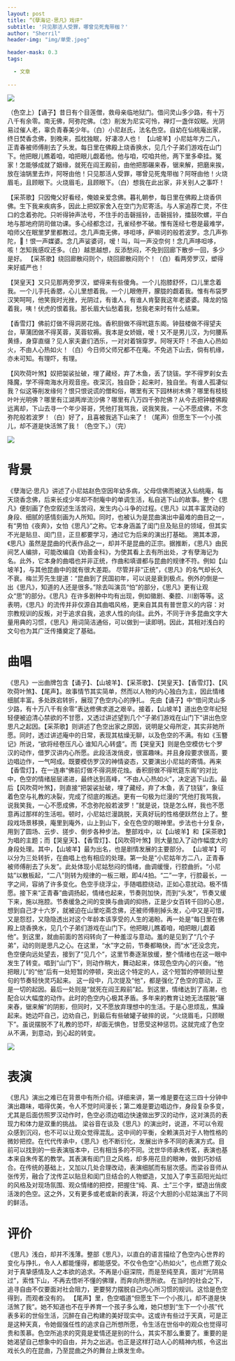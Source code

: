 ```yaml
---
layout: post
title: “《孽海记·思凡》戏评"
subtitle: '只见那活人受罪，哪曾见死鬼带枷？'
author: "Sherril"
header-img: "img/单雯.jpeg"

header-mask: 0.3
tags:

  - 文章
  
---
```

![](http://i0.hdslb.com/bfs/archive/05f2dc2ba2542f55e3f8054ee1f029f4b682d746.jpg)


（色空上）【诵子】昔日有个目莲僧，救母亲临地狱门。借问灵山多少路，有十万八千有余零。南无佛，阿弥陀佛。（念）削发为尼实可怜，禅灯一盏伴奴眠。光阴易过催人老，辜负青春美少年。（白）小尼赵氏，法名色空。自幼在仙桃庵出家，终日焚香念佛，到晚来，孤枕独眠，好凄凉人也！ 【山坡羊】小尼姑年方二八，正青春被师傅削去了头发。每日里在佛殿上烧香换水，见几个子弟们游戏在山门下。他把眼儿瞧着咱，咱把眼儿觑着他。他与咱，哎咱共他，两下里多牵挂。冤家！怎能够成就了姻缘，就死在阎王殿前，由他把那碾来舂，锯来解，把磨来挨，放在油锅里去炸，阿呀由他！只见那活人受罪，哪曾见死鬼带枷？阿呀由他！火烧眉毛，且顾眼下。火烧眉毛，且顾眼下。（白）想我在此出家，非关别人之事吓！

【采茶歌】只因俺父好看经，俺娘亲爱念佛。暮礼朝参，每日里在佛殿上烧香供佛。生下我来疾病多，因此上把奴家舍入在空门为尼寄活。与人家追荐亡灵，不住口的念着弥陀。只听得钟声法号，不住手的击磬摇铃，击磬摇铃，擂鼓吹螺，平白地与那地府阴司做功课。多心经都念过，孔雀经参不破。惟有莲经七卷是最难学，咱师父在眠里梦里都教过。念几声南无佛，哆呾哆，萨嘛诃的般若波罗。念几声弥陀，𠲔！恨一声媒婆。念几声娑婆诃，嗳！叫，叫一声没奈何！念几声哆呾哆，咳！怎知我感叹还多。（白）越思越想，反添愁闷，不免到回廊下散步一回，多少是好。 【采茶歌】绕回廊散闷则个，绕回廊散闷则个！（白）看两旁罗汉，塑得来好威严也！

【哭皇天】又只见那两旁罗汉，塑得来有些傻角。一个儿抱膝舒怀，口儿里念着我。一个儿手托香腮，心儿里想着我。一个儿眼倦开，朦胧的觑着我。惟有布袋罗汉笑呵呵，他笑我时光挫，光阴过，有谁人，有谁人肯娶我这年老婆婆。降龙的恼着我，咦！伏虎的恨着我。那长眉大仙愁着我，愁我老来时有什么结果。

【香雪灯】佛前灯做不得洞房花烛。香积厨做不得玳筵东阁。钟鼓楼做不得望夫台，草蒲团做不得芙蓉，芙蓉软褥。我本是女娇娥，嗳！又不是男儿汉，为何腰系黄绦，身穿直缀？见人家夫妻们洒乐，一对对着锦穿罗。阿呀天吓！不由人心热如火，不由人心热如火！（白）今日师父师兄都不在庵。不免逃下山去，倘有机缘，亦未可知。有理吓，有理。

【风吹荷叶煞】奴把袈裟扯破，埋了藏经，弃了木鱼，丢了铙钹。学不得罗刹女去降魔，学不得南海水月观音座。夜深沉，独自卧；起来时，独自坐。有谁人孤凄似我？似这等削发缘何？恨只恨说谎的僧和俗，哪里有天下园林树木佛？哪里有枝枝叶叶光明佛？哪里有江湖两岸流沙佛？哪里有八万四千弥陀佛？从今去把钟楼佛殿远离却，下山去寻一个年少哥哥，凭他打我骂我，说我笑我，一心不愿成佛，不念弥陀般若波罗！（白）好了，且喜被我逃下山来了！（尾声）但愿生下一个小孩儿，却不道是快活煞了我！（色空下。）（完）


![](http://5b0988e595225.cdn.sohucs.com/images/20200428/5ee60981790c4edabdee7bed46f74b53.jpeg)

# 背景
《孽海记·思凡》讲述了小尼姑赵色空因年幼多病，父母信佛而被送入仙桃庵，每天烧香念佛，后来长成少年却不耐庵中的单调生活，私自逃下山的故事。整个《思凡》便刻画了色空叙述生活苦闷，发生内心斗争的过程。《思凡》以其丰富灵动的身段、细腻的感情刻画为人所知。同时，也被认为是昆曲演出中最难的曲目之一，有“男怕《夜奔》，女怕《思凡》”之称。它本身涵盖了闺门旦及贴旦的领域，但其实不光是贴旦、闺门旦，正旦都要学习，通过它为后来的演出打基础。
溯其本源，《思凡》虽然是昆曲的代表作品之一，却并不是昆曲的正宗。据推断，《思凡》由民间艺人编排，可能改编自《劝善金科》，为使其看上去有所出处，才有孽海记为名。此外，它本身的曲唱也并非正统，作曲和填谱都与昆曲的规律不符。例如【山坡羊】，与其他昆曲中的就有很大差距。
尽管并非“正统”，《思凡》的名气却长久不衰。梅兰芳先生提道：“昆曲到了民国初年，可以说是衰到极点。例外的倒是一出《思凡》，知道的人还是很多。”除去叫演员“怕”的部分，《思凡》更有让观众“思”的部分。《思凡》在许多剧种中均有出现，例如徽剧、秦腔、川剧等等。这表明，《思凡》的流传并非仅源自其曲唱风格，更来自其具有普世意义的内容：对宗教规训的反叛，对于追求自我，追求人性的向往。此外，不同于许多昆曲文字大量用典的习惯，《思凡》用词简洁通俗，可以做到一读即明。因此，其相对浅白的文句也为其广泛传播奠定了基础。

# 曲唱
《思凡》一出曲牌包含﻿【诵子】、【山坡羊】、【采茶歌】、【哭皇天】、【香雪灯】、【风吹荷叶煞】、【尾声】。故事情节其实简单，然而以人物的内心独白为主，因此情绪细腻丰富。多处跌宕转折，展现了色空内心的挣扎。
先由【诵子】中“借问灵山多少路，有十万八千有余零”表达修佛求道之艰辛。接着，【山坡羊】道出色空年纪轻轻便被迫清心禁欲的不甘愿，又透过讲述望到几个“子弟们游戏在山门下”讲出色空思凡之起因。【采茶歌】则讲述了色空出家之原因，说明是父母所定，其实非她所愿。同时，透过讲述庵中的日常，表现其枯燥无聊，以及色空的不满。有如《玉簪记》所说，“欲将经卷压凡心 谁知凡心转盛”。而【哭皇天】则是色空模仿七个罗汉的动作，借罗汉讲内心所愿。此段活泼俏皮，很富趣味。并且身段要求很高，要边唱边作，一气呵成。既要模仿罗汉的神情姿态，又要演出小尼姑的寄情。再来【香雪灯】，在一连串“佛前灯做不得洞房花烛。香积厨做不得玳筵东阁”的对比中，色空的情绪层层递进，最终达到高峰，“不由人心热如火”，决定逃下山去。最后【风吹荷叶煞】，则直接“把袈裟扯破，埋了藏经，弃了木鱼，丢了铙钹”，象征着色空与礼教的决裂，完成了彻底的叛逃。更有一句极为烂漫的“凭他打我骂我，说我笑我，一心不愿成佛，不念弥陀般若波罗！”就是说，饶是怎么样，我也不愿意再过那样的生活啦。顿时，小尼姑烂漫跳脱，天真好玩的性格便跃然台上了。整段戏场景移换，庵里到庵外，山上到山下，全在色空的眼神里。步法也十分复杂，用到了﻿圆场、云步、搓步、倒步各种步法。
整部戏中，以【山坡羊】和【采茶歌】为唱的主题；而【哭皇天】、【香雪灯】、【风吹荷叶煞】则大量加入了动作幅度大的身段处理。其中，【山坡羊】最为出名，也是剧情发展的主要部分。
【山坡羊】可以分为三处转折，在曲唱上也有相应的处理。第一处是“小尼姑年方二八，正青春被师傅削去了头发”。此处体现小尼姑愁闷的情绪，曲调缓慢，行腔曲折。“小尼姑”以散板起，“二八”则转为规律的一板三眼，即4/4拍。“二”一字，行腔最长，一字之间，容纳了许多变化。色空手绕浮尘，手随唱腔绕动，正如心意扰动。极不情愿。接下来“正青春”曲调扬起，情绪也起来，节奏则加快，而到“头发”，节奏又缓下来，施以拖腔。节奏缓急之间的变换与曲调的抑扬，正是少女百转千回的心思，想到自己才十六岁，就被迫在山里吃斋念佛，还被师傅削掉头发，心中又是可惜，又是怨怼，又隐隐透出对这个年龄本该享受的人生的渴盼。再一处是“每日里在佛殿上烧香换水，见几个子弟们游戏在山门下。他把眼儿瞧着咱，咱把眼儿觑着他”。到这里，就由前面的苦闷转向了一种羞涩与意动。羞的是见到了“几个子弟”，动的则是思凡之心。在这里，“水”字之前，节奏都略快，而“水”还没念完，色空便向远处望去，接到了“见几个”，这里节奏逐渐放缓，整个情绪也在这一眼中发生了转变。唱到“山门下”，则动作稍大，舞动起来，体现色空内心的兴奋。“他把眼儿”的“他”后有一处短暂的停顿，突出这个特定的人，这个短暂的停顿则让整句的节奏轻快灵巧起来。 这一段中，几次提及“他”，都是强化了色空的意动，正是一切的起因。最后一处则是“就死在阎王殿前”起。到这里，情绪达到了高潮，也配合以大幅度的动作。此时的色空内心极其矛盾。多年来的教育让她无法摆脱“碾来舂，锯来解”的阴影，但同时，又不愿放弃理想中的生活。于是心思烦乱，焦躁起来。她边吓自己，边劝自己，到最后有些破罐子破摔的说，“火烧眉毛，只顾眼下”。虽说摆脱不了礼教的恐吓，却面无惧色，甘愿受这种惩罚。这就完成了色空从不满，到意动，到心起的转变。

![](http://i0.hdslb.com/bfs/archive/05f2dc2ba2542f55e3f8054ee1f029f4b682d746.jpg)

# 表演
《思凡》演出之难已在背景中有所介绍。详细来讲，第一难是要在这三四十分钟中演出趣味，唱得优美，令人不觉时间漫长；第二难是要边唱边作，身段复杂多变，尤其是后面仿照罗汉动作时，色空必须边唱边快速做出罗汉的动作，这对演员的表现力和体力是双重的挑战。
梁谷音在谈及《思凡》的演出时，说道，不可以令观众感到沉闷，也不可以让观众觉得混乱。这中间的平衡，全赖演员对于人物性格的微妙把控。在代代传承中，《思凡》也不断衍化，发展出许多不同的表演方式。目前可以找到的一些表演版本中，已有相当多的不同。沈世华师承朱传茗，表演也基本来自朱传茗的教学。其表演有闺门旦之风格，却多用花旦的眼神，做到巧妙结合。在传统的基础上，又加以几处合理改动，表演细腻而有层次感。而梁谷音师从张传芳，融合了沈传芷以贴旦和闺门旦结合的人物塑造，又加入了李玉茹阳光灿烂的风格及对现场氛围、观众情绪的把控，把握住“纯、真、土”三个字，塑造出俏皮活泼的色空。这之外，又有更多或老或新的表演，将这个大胆的小尼姑演出了不同的鲜活。

# 评价
《思凡》浅白，却并不浅薄。整部《思凡》，以直白的语言描绘了色空内心世界的变化与挣扎，令人人都能懂得，都能感受。不仅令色空“心热如火”，也点燃了观众对于真挚感情及人之本欲的追求。不再是小庭深院，而是至纯至真，面对“光阴易过”，索性下山，不再去悟听不懂的佛理，而奔向所思所欲。 在当时的社会之下，追寻自由不仅要面对社会阻力，更要努力摆脱自己内心所习惯的规训。这恰是色空得到，而观者没有的。
【尾声】里，色空唱道“但愿生下一个小孩儿，却不道是快活煞了我”。她不知道也不在乎养育一个孩子多么难，她只想到“生下一个小孩”代表多彩的世俗生活，沉醉在自己构建的美好现实中。这或许有些过于天真，可是正是这种天真，令她倔强任性的追求自己所想所愿，令生活在世俗中的观众也觉得可贵和羡慕。色空所追求的究竟是爱情还是别的什么，其实不那么重要了。重要的是她渴望自己想象中的自由，并为之出逃。也正是这样打动人心的精神内核，令这出戏长久的在昆曲，乃至昆曲之外的舞台上焕发生命。



